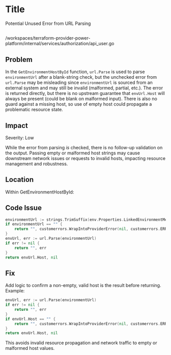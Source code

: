 # Title

Potential Unused Error from URL Parsing

##

/workspaces/terraform-provider-power-platform/internal/services/authorization/api_user.go

## Problem

In the `GetEnvironmentHostById` function, `url.Parse` is used to parse `environmentUrl` after a blank-string check, but the unchecked error from `url.Parse` may be misleading since `environmentUrl` is sourced from an external system and may still be invalid (malformed, partial, etc.). The error is returned directly, but there is no upstream guarantee that `envUrl.Host` will always be present (could be blank on malformed input). There is also no guard against a missing host, so use of empty host could propagate a problematic resource state.

## Impact

Severity: Low

While the error from parsing _is_ checked, there is no follow-up validation on the output. Passing empty or malformed host strings may cause downstream network issues or requests to invalid hosts, impacting resource management and robustness.

## Location

Within GetEnvironmentHostById:

## Code Issue

```go
environmentUrl := strings.TrimSuffix(env.Properties.LinkedEnvironmentMetadata.InstanceURL, "/")
if environmentUrl == "" {
	return "", customerrors.WrapIntoProviderError(nil, customerrors.ERROR_ENVIRONMENT_URL_NOT_FOUND, "environment url not found, please check if the environment has dataverse linked")
}
envUrl, err := url.Parse(environmentUrl)
if err != nil {
	return "", err
}
return envUrl.Host, nil
```

## Fix

Add logic to confirm a non-empty, valid host is the result before returning. Example:

```go
envUrl, err := url.Parse(environmentUrl)
if err != nil {
	return "", err
}
if envUrl.Host == "" {
	return "", customerrors.WrapIntoProviderError(nil, customerrors.ERROR_ENVIRONMENT_URL_NOT_FOUND, "parsed environment URL missing host")
}
return envUrl.Host, nil
```

This avoids invalid resource propagation and network traffic to empty or malformed host values.
